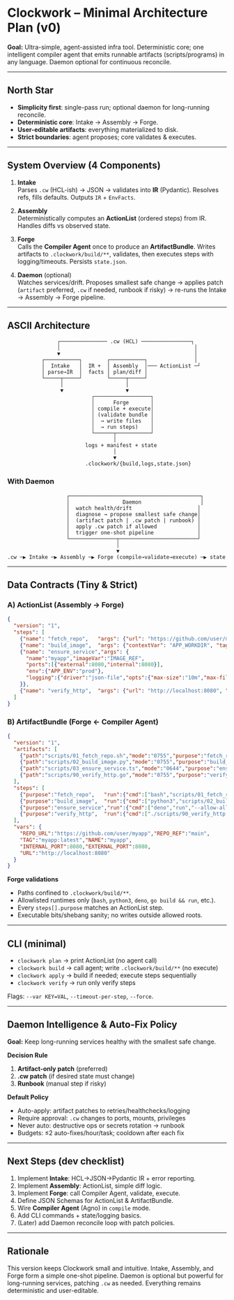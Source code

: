 # Clockwork – Minimal Architecture Plan (v0)

**Goal:** Ultra-simple, agent-assisted infra tool. Deterministic core; one intelligent compiler agent that emits runnable artifacts (scripts/programs) in any language. Daemon optional for continuous reconcile.

---

## North Star

- **Simplicity first**: single-pass run; optional daemon for long-running reconcile.
- **Deterministic core**: Intake → Assembly → Forge.
- **User-editable artifacts**: everything materialized to disk.
- **Strict boundaries**: agent proposes; core validates & executes.

---

## System Overview (4 Components)

1. **Intake**\
   Parses `.cw` (HCL-ish) → JSON → validates into **IR** (Pydantic). Resolves refs, fills defaults. Outputs `IR` + `EnvFacts`.

2. **Assembly**\
   Deterministically computes an **ActionList** (ordered steps) from IR. Handles diffs vs observed state.

3. **Forge**\
   Calls the **Compiler Agent** once to produce an **ArtifactBundle**. Writes artifacts to `.clockwork/build/**`, validates, then executes steps with logging/timeouts. Persists `state.json`.

4. **Daemon** (optional)\
   Watches services/drift. Proposes smallest safe change → applies patch (`artifact` preferred, `.cw` if needed, runbook if risky) → re-runs the Intake → Assembly → Forge pipeline.

---

## ASCII Architecture

```
                ┌─────────────── .cw (HCL) ────────────────┐
                │                                           │
                ▼                                           │
           ┌───────────┐        ┌───────────┐               │
           │  Intake   │  IR +  │ Assembly  │─── ActionList ─┘
           │ parse→IR  │  facts │ plan/diff │
           └─────┬─────┘        └─────┬─────┘
                 │                    │
                 ▼                    ▼
                           ┌──────────────────┐
                           │      Forge       │
                           │ compile + execute│
                           │ (validate bundle │
                           │  → write files   │
                           │  → run steps)    │
                           └──────┬───────────┘
                                  │
                         logs + manifest + state
                                  │
                                  ▼
                         .clockwork/{build,logs,state.json}
```

### With Daemon

```
                   ┌──────────────────────────────────────────┐
                   │                 Daemon                   │
                   │  watch health/drift                     │
                   │  diagnose → propose smallest safe change│
                   │  (artifact patch | .cw patch | runbook) │
                   │  apply .cw patch if allowed             │
                   │  trigger one-shot pipeline              │
                   └───────────────┬─────────────────────────┘
                                   │
                                   ▼
.cw ─▶ Intake ─▶ Assembly ─▶ Forge (compile→validate→execute) ─▶ state
```

---

## Data Contracts (Tiny & Strict)

### A) ActionList (Assembly → Forge)

```json
{
  "version": "1",
  "steps": [
    {"name": "fetch_repo",   "args": {"url": "https://github.com/user/myapp", "ref": "main"}},
    {"name": "build_image",  "args": {"contextVar": "APP_WORKDIR", "tags": ["myapp:latest"]}},
    {"name": "ensure_service","args": {
      "name":"myapp","imageVar":"IMAGE_REF",
      "ports":[{"external":8080,"internal":8080}],
      "env":{"APP_ENV":"prod"},
      "logging":{"driver":"json-file","opts":{"max-size":"10m","max-file":"3"}}
    }},
    {"name": "verify_http",  "args": {"url": "http://localhost:8080", "expect_status": 200}}
  ]
}
```

### B) ArtifactBundle (Forge ← Compiler Agent)

```json
{
  "version": "1",
  "artifacts": [
    {"path":"scripts/01_fetch_repo.sh","mode":"0755","purpose":"fetch_repo","lang":"bash","content":"..."},
    {"path":"scripts/02_build_image.py","mode":"0755","purpose":"build_image","lang":"python","content":"..."},
    {"path":"scripts/03_ensure_service.ts","mode":"0644","purpose":"ensure_service","lang":"deno","content":"..."},
    {"path":"scripts/90_verify_http.go","mode":"0755","purpose":"verify_http","lang":"go","content":"..."}
  ],
  "steps": [
    {"purpose":"fetch_repo",   "run":{"cmd":["bash","scripts/01_fetch_repo.sh"]}},
    {"purpose":"build_image",  "run":{"cmd":["python3","scripts/02_build_image.py"]}},
    {"purpose":"ensure_service","run":{"cmd":["deno","run","--allow-all","scripts/03_ensure_service.ts"]}},
    {"purpose":"verify_http",  "run":{"cmd":["./scripts/90_verify_http.go"]}}
  ],
  "vars": {
    "REPO_URL":"https://github.com/user/myapp","REPO_REF":"main",
    "TAG":"myapp:latest","NAME":"myapp",
    "INTERNAL_PORT":8080,"EXTERNAL_PORT":8080,
    "URL":"http://localhost:8080"
  }
}
```

**Forge validations**

- Paths confined to `.clockwork/build/**`.
- Allowlisted runtimes only (`bash`, `python3`, `deno`, `go build && run`, etc.).
- Every `steps[].purpose` matches an ActionList step.
- Executable bits/shebang sanity; no writes outside allowed roots.

---

## CLI (minimal)

- `clockwork plan`   → print ActionList (no agent call)
- `clockwork build`  → call agent; write `.clockwork/build/**` (no execute)
- `clockwork apply`  → build if needed; execute steps sequentially
- `clockwork verify` → run only verify steps

Flags: `--var KEY=VAL`, `--timeout-per-step`, `--force`.

---

## Daemon Intelligence & Auto-Fix Policy

**Goal:** Keep long-running services healthy with the smallest safe change.

**Decision Rule**

1. **Artifact-only patch** (preferred)
2. **.cw patch** (if desired state must change)
3. **Runbook** (manual step if risky)

**Default Policy**

- Auto-apply: artifact patches to retries/healthchecks/logging
- Require approval: `.cw` changes to ports, mounts, privileges
- Never auto: destructive ops or secrets rotation → runbook
- Budgets: ≤2 auto-fixes/hour/task; cooldown after each fix

---

## Next Steps (dev checklist)

1. Implement **Intake**: HCL→JSON→Pydantic IR + error reporting.
2. Implement **Assembly**: ActionList, simple diff logic.
3. Implement **Forge**: call Compiler Agent, validate, execute.
4. Define JSON Schemas for ActionList & ArtifactBundle.
5. Wire **Compiler Agent** (Agno) in `compile` mode.
6. Add CLI commands + state/logging basics.
7. (Later) add Daemon reconcile loop with patch policies.

---

## Rationale

This version keeps Clockwork small and intuitive. Intake, Assembly, and Forge form a simple one-shot pipeline. Daemon is optional but powerful for long-running services, patching `.cw` as needed. Everything remains deterministic and user-editable.

